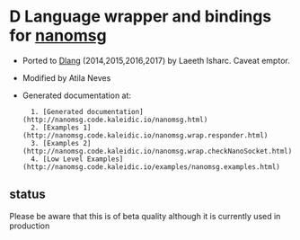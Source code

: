 D Language wrapper and bindings for [nanomsg](http://nanomsg.org/documentation.html)
================================================================================================
* Ported to [Dlang](https://dlang.org) (2014,2015,2016,2017) by Laeeth Isharc.  Caveat emptor.
* Modified by Atila Neves
* Generated documentation at:

		1. [Generated documentation](http://nanomsg.code.kaleidic.io/nanomsg.html)
        2. [Examples 1](http://nanomsg.code.kaleidic.io/nanomsg.wrap.responder.html)
        3. [Examples 2](http://nanomsg.code.kaleidic.io/nanomsg.wrap.checkNanoSocket.html)
        4. [Low Level Examples](http://nanomsg.code.kaleidic.io/examples/nanomsg.examples.html)

status
-------
Please be aware that this is of beta quality although it is currently used in production
